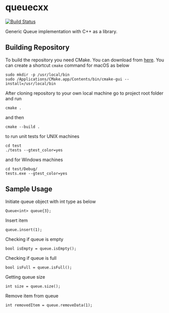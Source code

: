 # queuecxx

[![Build Status](https://travis-ci.org/abdullahselek/queuecxx.svg?branch=master)](https://travis-ci.org/abdullahselek/queuecxx)

Generic Queue implementation with C++ as a library.

## Building Repository

To build the repository you need CMake. You can download from [here](https://cmake.org/download/).
You can create a shortcut ```cmake``` command for macOS as below

```
sudo mkdir -p /usr/local/bin
sudo /Applications/CMake.app/Contents/bin/cmake-gui --install=/usr/local/bin
```

After cloning repository to your own local machine go to project root folder and run

```
cmake .
```

and then

```
cmake --build .
```

to run unit tests for UNIX machines

```
cd test
./tests --gtest_color=yes
```

and for Windows machines

```
cd test/Debug/
tests.exe --gtest_color=yes
```

## Sample Usage

Initiate queue object with int type as below

```
Queue<int> queue{3};
```

Insert item

```
queue.insert(1);
```

Checking if queue is empty

```
bool isEmpty = queue.isEmpty();
```

Checking if queue is full

```
bool isFull = queue.isFull();
```

Getting queue size

```
int size = queue.size();
```

Remove item from queue

```
int removedItem = queue.removeData(1);
```
